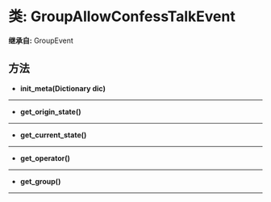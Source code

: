 # 类: GroupAllowConfessTalkEvent  
  
**继承自:** GroupEvent  
  
## 方法 
  
- **init_meta(Dictionary dic)**  
  
---  
  
- **get_origin_state()**  
  
---  
  
- **get_current_state()**  
  
---  
  
- **get_operator()**  
  
---  
  
- **get_group()**  
  
---  
  

